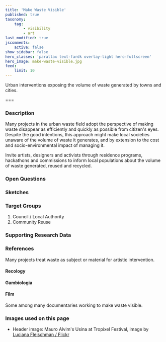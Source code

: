 ```yaml
---
title: 'Make Waste Visible'
published: true
taxonomy:
    tag:
        - visibility
        - art
last_modified: true
jscomments:
    active: false
show_sidebar: false
hero_classes: 'parallax text-fardk overlay-light hero-fullscreen'
hero_image: make-waste-visible.jpg
feed:
    limit: 10
---
```


Urban interventions exposing the volume of waste generated by towns and cities.

===

### Description

Many projects in the urban waste field adopt the perspective of making waste disappear as efficiently and quickly as possible from citizen's eyes. Despite the good intentions, this approach might make local societies unaware of the volume of waste it generates, and by extension to the cost and socio-environmental impact of managing it.

Invite artists, designers and activists through residence programs, hackathons and commissions to inform local populations about the volume of waste generated, reused and recycled.

### Open Questions

### Sketches

### Target Groups

1. Council / Local Authority
1. Community Reuse

### Supporting Research Data

### References

Many projects treat waste as subject or material for artistic intervention.

#### Recology

#### Gambiologia

#### Film

Some among many documentaries working to make waste visible.

### Images used on this page

* Header image: Mauro Alvim's Usina at Tropixel Festival, image by [Luciana Fleischman / Flickr](https://www.flickr.com/photos/102890313@N05/10510916333/in/pool-tropixel/)
